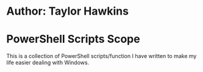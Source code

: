 # Author: Taylor Hawkins
# PowerShell Scripts Scope
This is a collection of PowerShell scripts/function I have written to make my life easier dealing with Windows.
